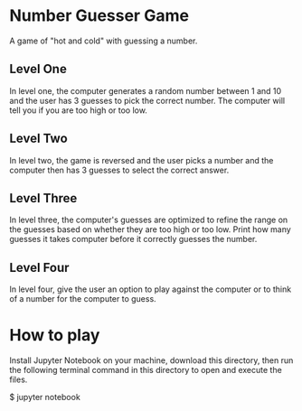# Number Guesser Game
A game of "hot and cold" with guessing a number.

## Level One
In level one, the computer generates a random number between 1 and 10 and the user has 3 guesses to pick the correct number. The computer will tell you if you are too high or too low.

## Level Two
In level two, the game is reversed and the user picks a number and the computer then has 3 guesses to select the correct answer.

## Level Three
In level three, the computer's guesses are optimized to refine the range on the guesses based on whether they are too high or too low. Print how many guesses it takes computer before it correctly guesses the number.

## Level Four
In level four, give the user an option to play against the computer or to think of a number for the computer to guess.

# How to play

Install Jupyter Notebook on your machine, download this directory, then run the following terminal command in this directory to open and execute the files.

$ jupyter notebook
